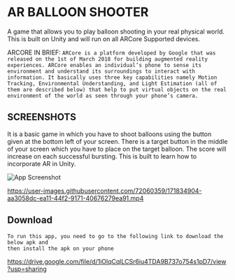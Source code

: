 # AR BALLOON SHOOTER

A game that allows you to play balloon shooting in your real physical world. This is built on Unity and will run on all ARCore Supported devices.

ARCORE IN BRIEF: ```ARCore is a platform developed by Google that was released on the 1st of March 2018 for building augmented reality experiences. ARCore enables an individual’s phone to sense its environment and understand its surroundings to interact with information. It basically uses three key capabilities namely Motion Tracking, Environmental Understanding, and Light Estimation (all of them are described below) that help to put virtual objects on the real environment of the world as seen through your phone’s camera.```

## SCREENSHOTS

It is a basic game in which you have to shoot balloons using the button given at the bottom left of your screen. There is a target button in the middle of your screen which you have to place on the target balloon. The score will increase on each successful bursting. This is built to learn how to incorporate AR in Unity.

![App Screenshot](https://user-images.githubusercontent.com/72060359/171836387-5ca3be81-6dc2-47fb-8412-da4caa393912.jpeg)

https://user-images.githubusercontent.com/72060359/171834904-aa3058dc-ea11-44f2-9171-40676279ea91.mp4

## Download
```
To run this app, you need to go to the following link to download the below apk and 
then install the apk on your phone
```
https://drive.google.com/file/d/1iOlqCqlLCSr6iu4TDA9B737o754s1pD7/view?usp=sharing

